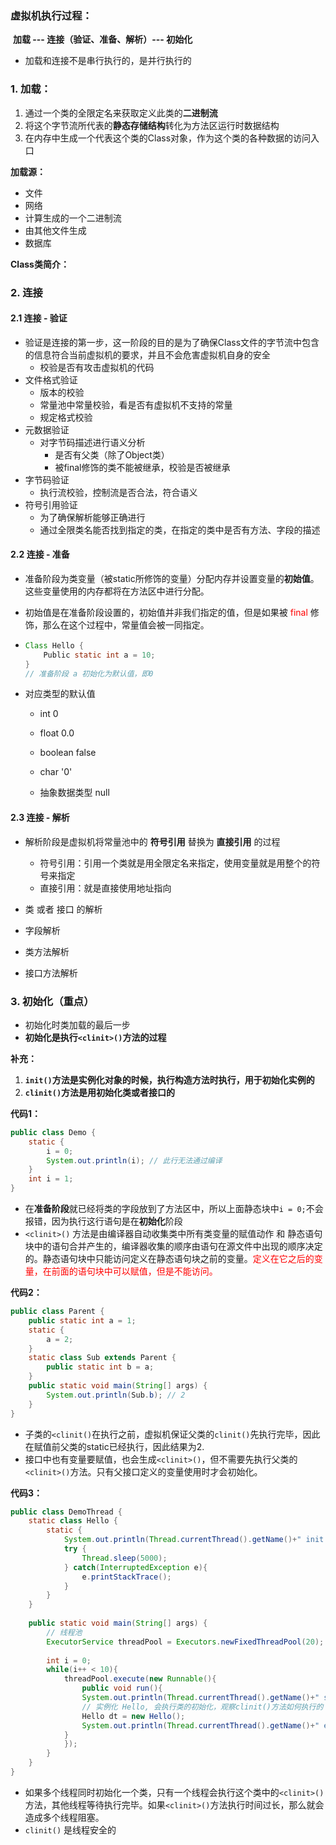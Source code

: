 ### 虚拟机执行过程：

​	**加载 --- 连接（验证、准备、解析）--- 初始化**

- 加载和连接不是串行执行的，是并行执行的



### 1. 加载：

1. 通过一个类的全限定名来获取定义此类的**二进制流**
2. 将这个字节流所代表的**静态存储结构**转化为方法区运行时数据结构
3. 在内存中生成一个代表这个类的Class对象，作为这个类的各种数据的访问入口



**加载源：**

- 文件
- 网络
- 计算生成的一个二进制流
- 由其他文件生成
- 数据库



**Class类简介：**









### 2. 连接

#### 2.1 连接 - 验证

- 验证是连接的第一步，这一阶段的目的是为了确保Class文件的字节流中包含的信息符合当前虚拟机的要求，并且不会危害虚拟机自身的安全
  - 校验是否有攻击虚拟机的代码
- 文件格式验证
  - 版本的校验
  - 常量池中常量校验，看是否有虚拟机不支持的常量
  - 规定格式校验
- 元数据验证
  - 对字节码描述进行语义分析
    - 是否有父类（除了Object类）
    - 被final修饰的类不能被继承，校验是否被继承
- 字节码验证
  - 执行流校验，控制流是否合法，符合语义
- 符号引用验证
  - 为了确保解析能够正确进行
  - 通过全限类名能否找到指定的类，在指定的类中是否有方法、字段的描述



#### 2.2 连接 - 准备

- 准备阶段为类变量（被static所修饰的变量）分配内存并设置变量的**初始值**。这些变量使用的内存都将在方法区中进行分配。

- 初始值是在准备阶段设置的，初始值并非我们指定的值，但是如果被 <font color="red">final</font> 修饰，那么在这个过程中，常量值会被一同指定。

- ```java
  Class Hello {
      Public static int a = 10;
  }
  // 准备阶段 a 初始化为默认值，即0
  ```

- 对应类型的默认值

  - int             0
  - float          0.0
  - boolean   false
  - char           '0'

  - 抽象数据类型  null



#### 2.3 连接 - 解析

- 解析阶段是虚拟机将常量池中的 **符号引用** 替换为 **直接引用** 的过程
  - 符号引用：引用一个类就是用全限定名来指定，使用变量就是用整个的符号来指定
  - 直接引用：就是直接使用地址指向

- 类 或者 接口 的解析
- 字段解析
- 类方法解析
- 接口方法解析



### 3. 初始化（重点）

- 初始化时类加载的最后一步
- **初始化是执行``<clinit>()``方法的过程**

**补充：**

1. **``init()``方法是实例化对象的时候，执行构造方法时执行，用于初始化实例的**
2. **``clinit()``方法是用初始化类或者接口的**

**代码1：**

```java
public class Demo {
	static {
		i = 0;
        System.out.println(i); // 此行无法通过编译
	}
    int i = 1;
}
```

- 在**准备阶段**就已经将类的字段放到了方法区中，所以上面静态块中``i = 0;``不会报错，因为执行这行语句是在**初始化**阶段
- ``<clinit>()`` 方法是由编译器自动收集类中所有类变量的赋值动作 和 静态语句块中的语句合并产生的，编译器收集的顺序由语句在源文件中出现的顺序决定的。静态语句块中只能访问定义在静态语句块之前的变量。<font color="red">定义在它之后的变量，在前面的语句块中可以赋值，但是不能访问。</font>

**代码2：**

```java
public class Parent {
    public static int a = 1;
    static {
        a = 2;
    }
    static class Sub extends Parent {
        public static int b = a;
    }
    public static void main(String[] args) {
        System.out.println(Sub.b); // 2
    }
}
```

- 子类的``<clinit()``在执行之前，虚拟机保证父类的``clinit()``先执行完毕，因此在赋值前父类的static已经执行，因此结果为2.
- 接口中也有变量要赋值，也会生成``<clinit>()``，但不需要先执行父类的``<clinit>()``方法。只有父接口定义的变量使用时才会初始化。

**代码3：**

```java
public class DemoThread {
    static class Hello {
        static {
            System.out.println(Thread.currentThread().getName()+" init ...");
            try {
                Thread.sleep(5000);
            } catch(InterruptedException e){
                e.printStackTrace();
            }
        }
    }
    
    public static void main(String[] args) {
        // 线程池
        ExecutorService threadPool = Executors.newFixedThreadPool(20);
        
        int i = 0;
        while(i++ < 10){
            threadPool.execute(new Runnable(){
                public void run(){
                System.out.println(Thread.currentThread().getName()+" start ...");
                // 实例化 Hello, 会执行类的初始化，观察clinit()方法如何执行的
                Hello dt = new Hello();
                System.out.println(Thread.currentThread().getName()+" end ...");
            }
            });
        }
    }
}
```

- 如果多个线程同时初始化一个类，只有一个线程会执行这个类中的``<clinit>()``方法，其他线程等待执行完毕。如果``<clinit>()``方法执行时间过长，那么就会造成多个线程阻塞。
- ``clinit()`` 是线程安全的

















